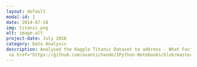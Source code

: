 ```yaml
---
layout: default
modal-id: 1
date: 2014-07-18
img: titanic.png
alt: image-alt
project-date: July 2016
category: Data Analysis
description: Analysed the Kaggle Titanic Dataset to address - What Factors played a role in passengers surviving the Titanic?
 <a href="https://github.com/avantichande/IPython-Notebooks/blob/master/First%20Data%20Project%20-%20Titanic%20Kaggle%20dataset.ipynb">View Code</a>
---
```

